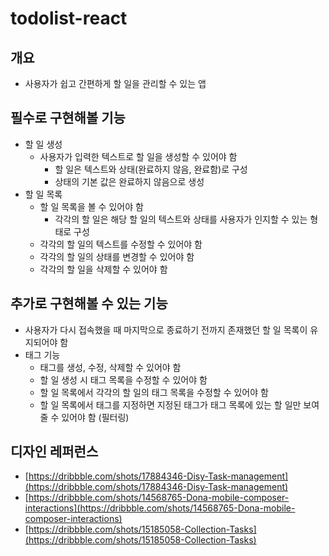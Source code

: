 # todolist-react

## 개요

- 사용자가 쉽고 간편하게 할 일을 관리할 수 있는 앱

## 필수로 구현해볼 기능

- 할 일 생성
  - 사용자가 입력한 텍스트로 할 일을 생성할 수 있어야 함
    - 할 일은 텍스트와 상태(완료하지 않음, 완료함)로 구성
    - 상태의 기본 값은 완료하지 않음으로 생성
- 할 일 목록
  - 할 일 목록을 볼 수 있어야 함
    - 각각의 할 일은 해당 할 일의 텍스트와 상태를 사용자가 인지할 수 있는 형태로 구성
  - 각각의 할 일의 텍스트를 수정할 수 있어야 함
  - 각각의 할 일의 상태를 변경할 수 있어야 함
  - 각각의 할 일을 삭제할 수 있어야 함

## 추가로 구현해볼 수 있는 기능

- 사용자가 다시 접속했을 때 마지막으로 종료하기 전까지 존재했던 할 일 목록이 유지되어야 함
- 태그 기능
  - 태그를 생성, 수정, 삭제할 수 있어야 함
  - 할 일 생성 시 태그 목록을 수정할 수 있어야 함
  - 할 일 목록에서 각각의 할 일의 태그 목록을 수정할 수 있어야 함
  - 할 일 목록에서 태그를 지정하면 지정된 태그가 태그 목록에 있는 할 일만 보여줄 수 있어야 함 (필터링)

## 디자인 레퍼런스

- [https://dribbble.com/shots/17884346-Disy-Task-management](https://dribbble.com/shots/17884346-Disy-Task-management)
- [https://dribbble.com/shots/14568765-Dona-mobile-composer-interactions](https://dribbble.com/shots/14568765-Dona-mobile-composer-interactions)
- [https://dribbble.com/shots/15185058-Collection-Tasks](https://dribbble.com/shots/15185058-Collection-Tasks)
